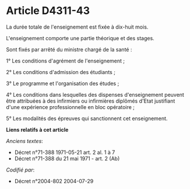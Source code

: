 # Article D4311-43

La durée totale de l'enseignement est fixée à dix-huit mois.

L'enseignement comporte une partie théorique et des stages.

Sont fixés par arrêté du ministre chargé de la santé :

1° Les conditions d'agrément de l'enseignement ;

2° Les conditions d'admission des étudiants ;

3° Le programme et l'organisation des études ;

4° Les conditions dans lesquelles des dispenses d'enseignement peuvent être attribuées à des infirmiers ou infirmières
diplômés d'Etat justifiant d'une expérience professionnelle en bloc opératoire ;

5° Les modalités des épreuves qui sanctionnent cet enseignement.

**Liens relatifs à cet article**

_Anciens textes_:

  - Décret n°71-388 1971-05-21 art. 2 al. 1 à 7
  - Décret n°71-388 du 21 mai 1971 - art. 2 (Ab)

_Codifié par_:

  - Décret n°2004-802 2004-07-29
